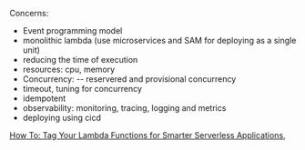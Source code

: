 Concerns:
- Event programming model
- monolithic lambda (use microservices and SAM for deploying as a single unit)
- reducing the time of execution
- resources: cpu, memory
- Concurrency:
-- reservered and provisional concurrency
- timeout, tuning for concurrency 
- idempotent 
- observability: monitoring, tracing, logging and metrics
- deploying using cicd

[How To: Tag Your Lambda Functions for Smarter Serverless Applications](https://www.jeremydaly.com/how-to-tag-your-lambda-functions-for-smarter-serverless-applications/), 
